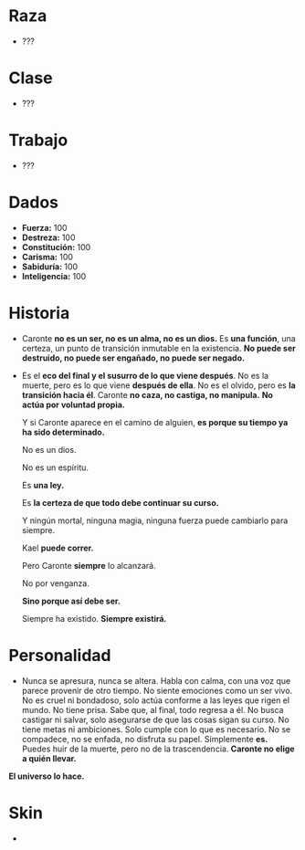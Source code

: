 # Raza
- ???
# Clase
- ???
# Trabajo
- ???
# Dados
 - **Fuerza:** 100
 - **Destreza:** 100
 - **Constitución:** 100
 - **Carisma:** 100
 - **Sabiduría:** 100
 - **Inteligencia:** 100
# Historia
- Caronte **no es un ser, no es un alma, no es un dios.** Es **una función**, una certeza, un punto de transición inmutable en la existencia. **No puede ser destruido, no puede ser engañado, no puede ser negado.**

- Es el **eco del final y el susurro de lo que viene después**. No es la muerte, pero es lo que viene **después de ella**. No es el olvido, pero es **la transición hacia él**.
	Caronte **no caza, no castiga, no manipula.** **No actúa por voluntad propia.**

	Y si Caronte aparece en el camino de alguien, **es porque su tiempo ya ha sido determinado.**

	No es un dios.

	No es un espíritu.

	Es **una ley.**

	Es **la certeza de que todo debe continuar su curso.**

	Y ningún mortal, ninguna magia, ninguna fuerza puede cambiarlo para siempre.

	Kael **puede correr.**

	Pero Caronte **siempre** lo alcanzará.

	No por venganza.

	**Sino porque así debe ser.**

	Siempre ha existido. **Siempre existirá.**
# Personalidad 
- Nunca se apresura, nunca se altera. Habla con calma, con una voz que parece provenir de otro tiempo. No siente emociones como un ser vivo. No es cruel ni bondadoso, solo actúa conforme a las leyes que rigen el mundo. No tiene prisa. Sabe que, al final, todo regresa a él. No busca castigar ni salvar, solo asegurarse de que las cosas sigan su curso. No tiene metas ni ambiciones. Solo cumple con lo que es necesario. No se compadece, no se enfada, no disfruta su papel. Simplemente **es.** Puedes huir de la muerte, pero no de la trascendencia. **Caronte no elige a quién llevar.**

**El universo lo hace.**
# Skin
- 